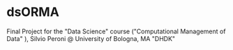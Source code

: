 # dsORMA
Final Project for the "Data Science" course ("Computational Management of Data" ), Silvio Peroni @ University of Bologna, MA "DHDK"
